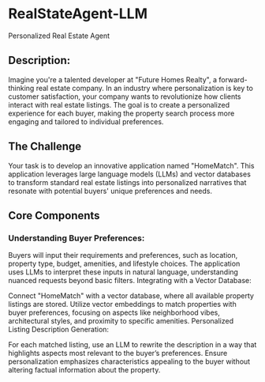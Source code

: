 # RealStateAgent-LLM
Personalized Real Estate Agent

## Description:

Imagine you're a talented developer at "Future Homes Realty", a forward-thinking real estate company. In an industry where personalization is key to customer satisfaction, your company wants to revolutionize how clients interact with real estate listings. The goal is to create a personalized experience for each buyer, making the property search process more engaging and tailored to individual preferences.

## The Challenge
Your task is to develop an innovative application named "HomeMatch". This application leverages large language models (LLMs) and vector databases to transform standard real estate listings into personalized narratives that resonate with potential buyers' unique preferences and needs.


## Core Components

### Understanding Buyer Preferences:

Buyers will input their requirements and preferences, such as location, property type, budget, amenities, and lifestyle choices.
The application uses LLMs to interpret these inputs in natural language, understanding nuanced requests beyond basic filters.
Integrating with a Vector Database:

Connect "HomeMatch" with a vector database, where all available property listings are stored.
Utilize vector embeddings to match properties with buyer preferences, focusing on aspects like neighborhood vibes, architectural styles, and proximity to specific amenities.
Personalized Listing Description Generation:

For each matched listing, use an LLM to rewrite the description in a way that highlights aspects most relevant to the buyer’s preferences.
Ensure personalization emphasizes characteristics appealing to the buyer without altering factual information about the property.
